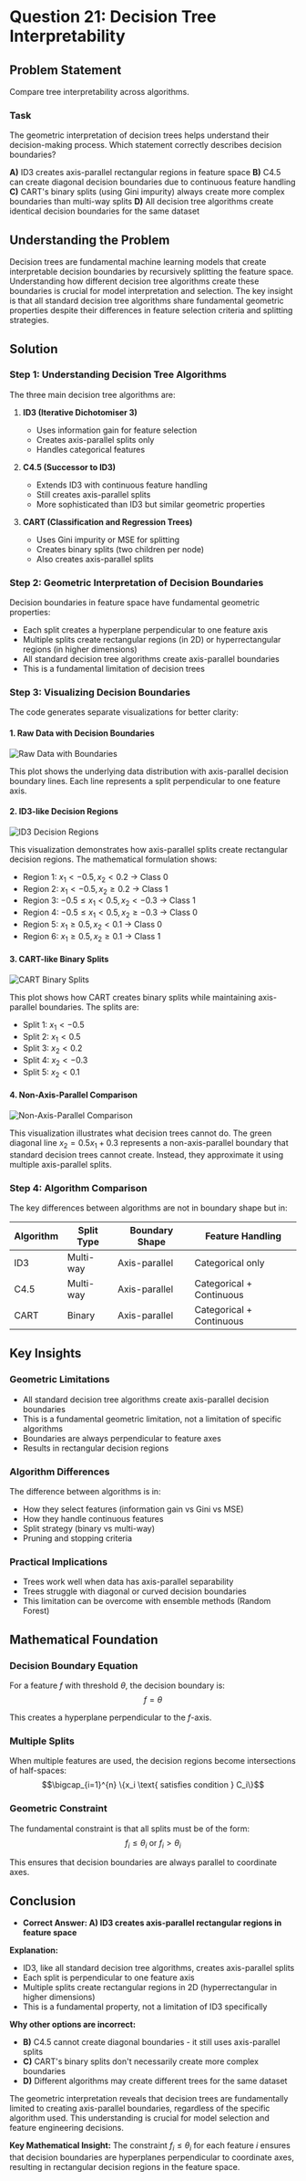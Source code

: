 # Question 21: Decision Tree Interpretability

## Problem Statement
Compare tree interpretability across algorithms.

### Task
The geometric interpretation of decision trees helps understand their decision-making process. Which statement correctly describes decision boundaries?

**A)** ID3 creates axis-parallel rectangular regions in feature space
**B)** C4.5 can create diagonal decision boundaries due to continuous feature handling  
**C)** CART's binary splits (using Gini impurity) always create more complex boundaries than multi-way splits
**D)** All decision tree algorithms create identical decision boundaries for the same dataset

## Understanding the Problem
Decision trees are fundamental machine learning models that create interpretable decision boundaries by recursively splitting the feature space. Understanding how different decision tree algorithms create these boundaries is crucial for model interpretation and selection. The key insight is that all standard decision tree algorithms share fundamental geometric properties despite their differences in feature selection criteria and splitting strategies.

## Solution

### Step 1: Understanding Decision Tree Algorithms
The three main decision tree algorithms are:

1. **ID3 (Iterative Dichotomiser 3)**
   - Uses information gain for feature selection
   - Creates axis-parallel splits only
   - Handles categorical features

2. **C4.5 (Successor to ID3)**
   - Extends ID3 with continuous feature handling
   - Still creates axis-parallel splits
   - More sophisticated than ID3 but similar geometric properties

3. **CART (Classification and Regression Trees)**
   - Uses Gini impurity or MSE for splitting
   - Creates binary splits (two children per node)
   - Also creates axis-parallel splits

### Step 2: Geometric Interpretation of Decision Boundaries
Decision boundaries in feature space have fundamental geometric properties:

- Each split creates a hyperplane perpendicular to one feature axis
- Multiple splits create rectangular regions (in 2D) or hyperrectangular regions (in higher dimensions)
- All standard decision tree algorithms create axis-parallel boundaries
- This is a fundamental limitation of decision trees

### Step 3: Visualizing Decision Boundaries
The code generates separate visualizations for better clarity:

#### 1. Raw Data with Decision Boundaries
![Raw Data with Boundaries](../Images/L6_3_Quiz_21/raw_data_with_boundaries.png)

This plot shows the underlying data distribution with axis-parallel decision boundary lines. Each line represents a split perpendicular to one feature axis.

#### 2. ID3-like Decision Regions
![ID3 Decision Regions](../Images/L6_3_Quiz_21/id3_decision_regions.png)

This visualization demonstrates how axis-parallel splits create rectangular decision regions. The mathematical formulation shows:
- Region 1: $x_1 < -0.5, x_2 < 0.2$ → Class 0
- Region 2: $x_1 < -0.5, x_2 \geq 0.2$ → Class 1
- Region 3: $-0.5 \leq x_1 < 0.5, x_2 < -0.3$ → Class 1
- Region 4: $-0.5 \leq x_1 < 0.5, x_2 \geq -0.3$ → Class 0
- Region 5: $x_1 \geq 0.5, x_2 < 0.1$ → Class 0
- Region 6: $x_1 \geq 0.5, x_2 \geq 0.1$ → Class 1

#### 3. CART-like Binary Splits
![CART Binary Splits](../Images/L6_3_Quiz_21/cart_binary_splits.png)

This plot shows how CART creates binary splits while maintaining axis-parallel boundaries. The splits are:
- Split 1: $x_1 < -0.5$
- Split 2: $x_1 < 0.5$
- Split 3: $x_2 < 0.2$
- Split 4: $x_2 < -0.3$
- Split 5: $x_2 < 0.1$

#### 4. Non-Axis-Parallel Comparison
![Non-Axis-Parallel Comparison](../Images/L6_3_Quiz_21/non_axis_parallel_comparison.png)

This visualization illustrates what decision trees cannot do. The green diagonal line $x_2 = 0.5x_1 + 0.3$ represents a non-axis-parallel boundary that standard decision trees cannot create. Instead, they approximate it using multiple axis-parallel splits.

### Step 4: Algorithm Comparison
The key differences between algorithms are not in boundary shape but in:

| Algorithm | Split Type | Boundary Shape | Feature Handling |
|-----------|------------|----------------|------------------|
| ID3 | Multi-way | Axis-parallel | Categorical only |
| C4.5 | Multi-way | Axis-parallel | Categorical + Continuous |
| CART | Binary | Axis-parallel | Categorical + Continuous |

## Key Insights

### Geometric Limitations
- All standard decision tree algorithms create axis-parallel decision boundaries
- This is a fundamental geometric limitation, not a limitation of specific algorithms
- Boundaries are always perpendicular to feature axes
- Results in rectangular decision regions

### Algorithm Differences
The difference between algorithms is in:
- How they select features (information gain vs Gini vs MSE)
- How they handle continuous features
- Split strategy (binary vs multi-way)
- Pruning and stopping criteria

### Practical Implications
- Trees work well when data has axis-parallel separability
- Trees struggle with diagonal or curved decision boundaries
- This limitation can be overcome with ensemble methods (Random Forest)

## Mathematical Foundation

### Decision Boundary Equation
For a feature $f$ with threshold $\theta$, the decision boundary is:
$$f = \theta$$

This creates a hyperplane perpendicular to the $f$-axis.

### Multiple Splits
When multiple features are used, the decision regions become intersections of half-spaces:
$$\bigcap_{i=1}^{n} \{x_i \text{ satisfies condition } C_i\}$$

### Geometric Constraint
The fundamental constraint is that all splits must be of the form:
$$f_i \leq \theta_i \text{ or } f_i > \theta_i$$

This ensures that decision boundaries are always parallel to coordinate axes.

## Conclusion
- **Correct Answer: A) ID3 creates axis-parallel rectangular regions in feature space**

**Explanation:**
- ID3, like all standard decision tree algorithms, creates axis-parallel splits
- Each split is perpendicular to one feature axis
- Multiple splits create rectangular regions in 2D (hyperrectangular in higher dimensions)
- This is a fundamental property, not a limitation of ID3 specifically

**Why other options are incorrect:**
- **B)** C4.5 cannot create diagonal boundaries - it still uses axis-parallel splits
- **C)** CART's binary splits don't necessarily create more complex boundaries
- **D)** Different algorithms may create different trees for the same dataset

The geometric interpretation reveals that decision trees are fundamentally limited to creating axis-parallel boundaries, regardless of the specific algorithm used. This understanding is crucial for model selection and feature engineering decisions.

**Key Mathematical Insight:** The constraint $f_i \leq \theta_i$ for each feature $i$ ensures that decision boundaries are hyperplanes perpendicular to coordinate axes, resulting in rectangular decision regions in the feature space.
